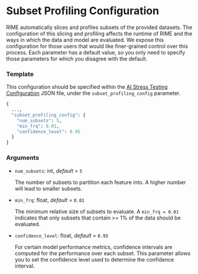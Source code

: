 # Subset Profiling Configuration

RIME automatically slices and profiles subsets of the provided datasets.
The configuration of this slicing and profiling affects the runtime of RIME and the ways in which the data and model
are evaluated. We expose this configuration for those users that would like finer-grained control over this process.
Each parameter has a default value, so you only need to specify
those parameters for which you disagree with the default.

### Template
This configuration should be specified within the [AI Stress Testing Configuration](stress_testing.md) JSON file, under the `subset_profiling_config` parameter.
```python
{
  ...,
  "subset_profiling_config": {
    "num_subsets": 5,
    "min_frq": 0.01,
    "confidence_level": 0.95
  }
}
```


### Arguments

- `num_subsets`: int, *default* = `5`

  The number of subsets to partition each feature into. A higher number will lead to smaller subsets.

- `min_frq`: float, *default* = `0.01`
 
  The minimum relative size of subsets to evaluate. A `min_frq = 0.01` indicates that only
  subsets that contain >= 1% of the data should be evaluated.

- `confidence_level`: float, *default* = `0.95`

  For certain model performance metrics, confidence intervals are computed for the performance over each subset. This parameter allows you to set the confidence level used to determine the confidence interval.
